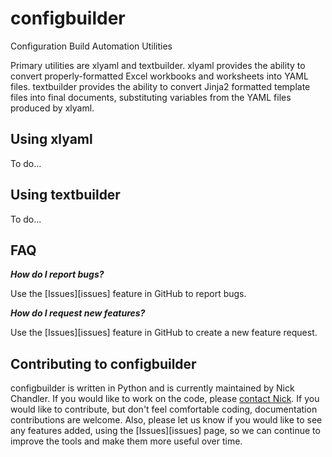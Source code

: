 # configbuilder
Configuration Build Automation Utilities

Primary utilities are xlyaml and textbuilder. xlyaml provides the ability to convert properly-formatted Excel workbooks and worksheets into YAML files. textbuilder provides the ability to convert Jinja2 formatted template files into final documents, substituting variables from the YAML files produced by xlyaml.

## Using xlyaml

To do...

## Using textbuilder

To do...

## FAQ

***How do I report bugs?***

Use the [Issues][issues] feature in GitHub to report bugs.


***How do I request new features?***

Use the [Issues][issues] feature in GitHub to create a new feature request.

## Contributing to configbuilder

configbuilder is written in Python and is currently maintained by Nick Chandler. If you would like to work on the code, please [contact Nick](mailto:nchandler@burwood.com). If you would like to contribute, but don't feel comfortable coding, documentation contributions are welcome. Also, please let us know if you would like to see any features added, using the [Issues][issues] page, so we can continue to improve the tools and make them more useful over time.